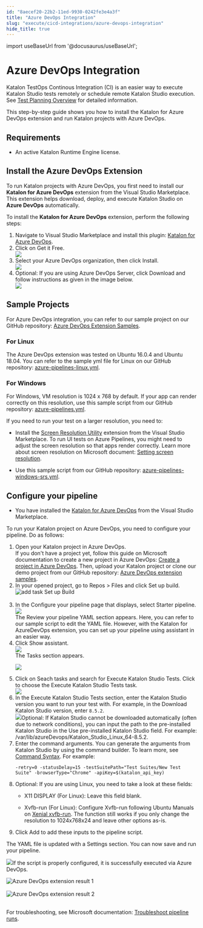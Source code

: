 ```yaml
---
id: "8aecef20-22b2-11ed-9930-0242fe3e4a3f"
title: "Azure DevOps Integration"
slug: "execute/cicd-integrations/azure-devops-integration"
hide_title: true
---
```

import useBaseUrl from '@docusaurus/useBaseUrl';


# <a id="id" class="anchor_top_offset"/><a id="ariaid-title1" class="anchor_top_offset"/>Azure DevOps Integration

<p xmlns="http://www.w3.org/1999/xhtml" className="p">Katalon TestOps Continous Integration (CI) is an easier way to execute Katalon Studio tests remotely or schedule remote Katalon Studio execution. See <a className="xref" href="/docs/execute/schedule-test-execution/schedule-test-runs-in-testops">Test Planning Overview</a> for detailed information.</p> 
<p xmlns="http://www.w3.org/1999/xhtml" className="p">This step-by-step guide shows you how to install the Katalon for Azure DevOps extension and run Katalon projects with Azure DevOps.</p> 

## Requirements

<div xmlns="http://www.w3.org/1999/xhtml" className="p"><ul className="ul"><li className="li">An active Katalon Runtime Engine license.</li></ul></div>

## <a id="task-8125" class="anchor_top_offset"/>Install the Azure DevOps Extension

<section xmlns="http://www.w3.org/1999/xhtml" className="section context"><p className="p">To run Katalon projects with Azure DevOps, you first need to     install our <strong className="ph b">Katalon for Azure DevOps</strong> extension     from the Visual Studio Marketplace. This extension helps download,     deploy, and execute Katalon Studio on <strong className="ph b">Azure DevOps</strong>     automatically.</p><p className="p">To  install the <strong className="ph b">Katalon for Azure DevOps</strong>     extension, perform the following steps:</p></section> 
<ol xmlns="http://www.w3.org/1999/xhtml" className="ol steps"><li className="li step stepexpand"><span className="ph cmd">Navigate to Visual Studio Marketplace and install this plugin: <a className="xref j-external-link" href="https://marketplace.visualstudio.com/items?itemName=katalon-llc.katalon" target="_blank">Katalon for Azure DevOps</a>.</span></li><li className="li step stepexpand"><span className="ph cmd">Click on <span className="ph uicontrol">Get it Free</span>.</span><div className="itemgroup info"><img className="image" width={500} src={useBaseUrl("/09714950-5ffc-11ed-a602-0242cfbc79b5.png")} /></div></li><li className="li step stepexpand"><span className="ph cmd">Select your Azure DevOps organization, then  click       <span className="ph uicontrol">Install</span>.</span><div className="itemgroup info"><img className="image" width={500} src={useBaseUrl("/09896530-5ffc-11ed-a602-0242cfbc79b5.png")} /></div></li><li className="li step stepexpand"><span className="ph cmd">Optional: If you are using Azure DevOps Server, click <span className="ph uicontrol">Download</span> and follow instructions as given in the       image below.</span><div className="itemgroup info"><img className="image" width={700} src={useBaseUrl("/0973e160-5ffc-11ed-a602-0242cfbc79b5.png")} /></div></li></ol> 

## <a id="id_2" class="anchor_top_offset"/>Sample Projects

<p xmlns="http://www.w3.org/1999/xhtml" className="p">For Azure DevOps integration, you can refer to our sample project on our GitHub repository: <a className="xref j-external-link" href="https://github.com/katalon-studio-samples/azure-devops-extension-samples" target="_blank">Azure DevOps Extension Samples</a>.</p> 

### For Linux

<p xmlns="http://www.w3.org/1999/xhtml" className="p">The Azure DevOps extension was tested on Ubuntu 16.0.4 and Ubuntu 18.04. You can refer to the sample yml file for Linux on our GitHub repository: <a className="xref j-external-link" href="https://github.com/katalon-studio-samples/azure-devops-extension-samples/blob/master/azure-pipelines-linux.yml" target="_blank">azure-pipelines-linux.yml</a>.</p> 

### For Windows

<p xmlns="http://www.w3.org/1999/xhtml" className="p">For Windows, VM resolution is 1024 x 768 by default. If your app can render correctly on this resolution, use this sample script from our GitHub repository: <a className="xref j-external-link" href="https://github.com/katalon-studio-samples/azure-devops-extension-samples/blob/master/azure-pipelines.yml" target="_blank">azure-pipelines.yml</a>.</p> 
<div xmlns="http://www.w3.org/1999/xhtml" className="p">If you need to run your test on a larger resolution, you need to:<ul className="ul"><li className="li"><p className="p">Install the <a className="xref j-external-link" href="https://marketplace.visualstudio.com/items?itemName=ms-autotest.screen-resolution-utility-task" target="_blank">Screen Resolution Utility</a> extension from the Visual Studio Marketplace. To run UI tests on Azure Pipelines, you might need to adjust the screen resolution so that apps render correctly. Learn more about screen resolution on Microsoft document: <a className="xref j-external-link" href="https://docs.microsoft.com/en-us/azure/devops/pipelines/test/ui-testing-considerations?view=azure-devops&tabs=mstest#setting-screen-resolution" target="_blank">Setting screen resolution</a>.</p></li><li className="li"><p className="p">Use this sample script from our GitHub repository: <a className="xref j-external-link" href="https://github.com/katalon-studio-samples/azure-devops-extension-samples/blob/master/azure-pipelines-windows-srs.yml" target="_blank">azure-pipelines-windows-srs.yml</a>.</p></li></ul></div>

## <a id="task-4466" class="anchor_top_offset"/>Configure your pipeline

<div xmlns="http://www.w3.org/1999/xhtml" className="section prereq p"><ul className="ul"><li className="li"><p className="p">You have installed the <a className="xref j-external-link" href="https://marketplace.visualstudio.com/items?itemName=katalon-llc.katalon" target="_blank">Katalon for Azure DevOps</a> from the Visual Studio Marketplace.</p></li></ul></div>
<section xmlns="http://www.w3.org/1999/xhtml" className="section context"><p className="p">To run your Katalon project on Azure DevOps, you need to configure your pipeline. Do as follows:</p></section> 
<ol xmlns="http://www.w3.org/1999/xhtml" className="ol steps"><li className="li step stepexpand"><span className="ph cmd">Open your Katalon project in Azure DevOps.      </span><div className="itemgroup info">If you don't have a project yet, follow this guide on Microsoft documentation to create a new project in Azure DevOps: <a className="xref j-external-link" href="https://learn.microsoft.com/en-us/azure/devops/organizations/projects/create-project?view=azure-devops&tabs=browser" target="_blank">Create a project in Azure DevOps</a>. Then, upload your Katalon project or clone our demo project from our GitHub repository: <a className="xref j-external-link" href="https://github.com/katalon-studio-samples/azure-devops-extension-samples" target="_blank">Azure DevOps extension samples</a>.</div></li><li className="li step stepexpand"><span className="ph cmd">In your opened project, go to <span className="ph uicontrol">Repos</span> &gt;       <span className="ph uicontrol">Files</span> and click <span className="ph uicontrol">Set up build</span>.</span><div className="itemgroup info"><img className="image" src={useBaseUrl("https://github.com/katalon-studio/docs-images/raw/master/katalon-studio/docs/azure-devops-extension/K.S.E-8.2.5-azure_devops_extension_set_up_build.png")} alt="add task Set up Build" /><br /><br /></div></li><li className="li step stepexpand"><span className="ph cmd">In the <span className="ph uicontrol">Configure your pipeline</span> page that       displays, select <span className="ph uicontrol">Starter pipeline</span>.</span><div className="itemgroup info"><img className="image" width={500} src={useBaseUrl("/0966e910-5ffc-11ed-a602-0242cfbc79b5.png")} /></div><div className="itemgroup stepresult">The <span className="ph uicontrol">Review your pipeline YAML</span> section appears. Here, you can refer to our sample script to edit the YAML file. However, with the <span className="ph uicontrol">Katalon for AzureDevOps</span> extension, you can set up your pipeline using assistant in an easier way.</div></li><li className="li step stepexpand"><span className="ph cmd"> Click <span className="ph uicontrol">Show assistant</span>.</span><div className="itemgroup info"><img className="image" width={850} src={useBaseUrl("/09828760-5ffc-11ed-a602-0242cfbc79b5.png")} /></div><div className="itemgroup stepresult">The <span className="ph uicontrol">Tasks</span>       section appears.<p className="p"><img className="image" width={850} src={useBaseUrl("/096a9290-5ffc-11ed-a602-0242cfbc79b5.png")} /></p></div></li><li className="li step stepexpand"><span className="ph cmd">Click on <span className="ph uicontrol">Seach tasks</span> and search for <span className="ph uicontrol">Execute Katalon Studio Tests</span>. Click to choose the <span className="ph uicontrol">Execute Katalon Studio Tests</span> task.</span><div className="itemgroup info"><img className="image" src={useBaseUrl("/0976a080-5ffc-11ed-a602-0242cfbc79b5.png")} /></div></li><li className="li step stepexpand"><span className="ph cmd"> In the <span className="ph uicontrol">Execute Katalon Studio         Tests</span> section, enter the Katalon Studio version you want to run your test with. For example, in the <span className="ph uicontrol">Download Katalon Studio version</span>, enter <code className="ph codeph">8.5.2</code>. </span><div className="itemgroup info"><img className="image" src={useBaseUrl("/096dedf0-5ffc-11ed-a602-0242cfbc79b5.png")} />Optional: If Katalon Studio cannot be downloaded automatically       (often due to network conditions), you can input the path to the pre-installed Katalon Studio in the <span className="ph uicontrol">Use pre-installed Katalon Studio</span> field. For example:  <span className="ph uicontrol">/var/lib/azureDevops/Katalon_Studio_Linux_64-8.5.2</span>.</div></li><li className="li step stepexpand"><span className="ph cmd">Enter the command arguments. You can generate the arguments from       Katalon Studio by using the command builder. To learn more, see <a className="xref" href="/docs/execute/katalon-runtime-engine/command-line-syntax-in-katalon-runtime-engine">Command         Syntax</a>. For example:</span><div className="itemgroup info"><pre className="pre codeblock"><code>-retry=0 -statusDelay=15 -testSuitePath="Test Suites/New Test Suite" -browserType="Chrome" -apiKey=$(katalon_api_key)</code></pre></div></li><li className="li step stepexpand"><span className="ph cmd">Optional: If you are using  Linux, you need to take a look at these fields:</span><div className="itemgroup info"><ul className="ul"><li className="li"><p className="p"><span className="ph uicontrol">X11 DISPLAY (For Linux)</span>: Leave this field blank.</p></li><li className="li"><p className="p"><span className="ph uicontrol">Xvfb-run (For Linux)</span>: Configure             <span className="ph uicontrol">Xvfb-run</span> following Ubuntu Manuals on <a className="xref j-external-link" href="http://manpages.ubuntu.com/manpages/xenial/man1/xvfb-run.1.html" target="_blank">Xenial               xvfb-run</a>. The function still works if you only change the             resolution to 1024x768x24 and leave other options as-is.</p></li></ul></div></li><li className="li step stepexpand"><span className="ph cmd">Click <span className="ph uicontrol">Add</span> to add these inputs to the pipeline       script.</span></li></ol> 
<section xmlns="http://www.w3.org/1999/xhtml" className="section result">The YAML file is updated with a Settings section. You can now save and run your pipeline.<p className="p"><img className="image" width={850} src={useBaseUrl("/0985e2c0-5ffc-11ed-a602-0242cfbc79b5.png")} />If the     script is properly configured, it is successfully executed via     Azure DevOps.</p><p className="p"><img className="image" src={useBaseUrl("https://github.com/katalon-studio/docs-images/raw/master/katalon-studio/docs/azure-devops-extension/K.S.E-8.2.5-azure_devops_extension_test_run_1.png")} alt="Azure DevOps extension result 1" /><br /><br /><img className="image" src={useBaseUrl("https://github.com/katalon-studio/docs-images/raw/master/katalon-studio/docs/azure-devops-extension/K.S.E-8.2.5-azure_devops_extension_test_run_2.png")} alt="Azure DevOps extension result 2" /><br /><br /></p><p className="p">For troubleshooting, see Microsoft documentation: <a className="xref j-external-link" href="https://learn.microsoft.com/en-us/azure/devops/pipelines/troubleshooting/troubleshooting?view=azure-devops" target="_blank">Troubleshoot pipeline runs</a>.</p></section> 
